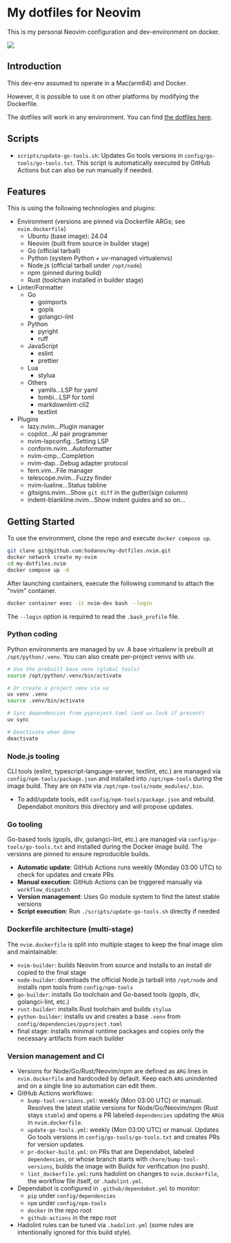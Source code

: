 # My dotfiles for Neovim

This is my personal Neovim configuration and dev-environment on docker.

![](assets/screenshot_nvim_window.avif)

## Introduction

This dev-env assumed to operate in a Mac(arm64) and Docker.

However, it is possible to use it on other platforms by modifying the Dockerfile.

The dotfiles will work in any environment. You can find [the dotfiles here](./config).

## Scripts

- `scripts/update-go-tools.sh`: Updates Go tools versions in `config/go-tools/go-tools.txt`. This script is automatically executed by GitHub Actions but can also be run manually if needed.

## Features

This is using the following technologies and plugins:

- Environment (versions are pinned via Dockerfile ARGs; see `nvim.dockerfile`)
  - Ubuntu (base image): 24.04
  - Neovim (built from source in builder stage)
  - Go (official tarball)
  - Python (system Python + uv-managed virtualenvs)
  - Node.js (official tarball under `/opt/node`)
  - npm (pinned during build)
  - Rust (toolchain installed in builder stage)
- Linter/Formatter
  - Go
    - goimports
    - gopls
    - golangci-lint
  - Python
    - pyright
    - ruff
  - JavaScript
    - eslint
    - prettier
  - Lua
    - stylua
  - Others
    - yamlls...LSP for yaml
    - tombi...LSP for toml
    - markdownlint-cli2
    - textlint
- Plugins
  - lazy.nvim...Plugin manager
  - copilot...AI pair programmer
  - nvim-lspconfig...Setting LSP
  - conform.nvim...Autoformatter
  - nvim-cmp...Completion
  - nvim-dap...Debug adapter protocol
  - fern.vim...File manager
  - telescope.nvim...Fuzzy finder
  - nvim-lualine...Status tabline
  - gitsigns.nvim...Show `git diff` in the gutter(sign column)
  - indent-blankline.nvim...Show indent guides
    and so on...

## Getting Started

To use the environment, clone the repo and execute `docker compose up`.

```sh
git clone git@github.com:hodanov/my-dotfiles.nvim.git
docker network create my-nvim
cd my-dotfiles.nvim
docker compose up -d
```

After launching containers, execute the following command to attach the "nvim" container.

```sh
docker container exec -it nvim-dev bash --login
```

The `--login` option is required to read the `.bash_profile` file.

### Python coding

Python environments are managed by uv. A base virtualenv is prebuilt at `/opt/python/.venv`. You can also create per-project venvs with uv.

```sh
# Use the prebuilt base venv (global tools)
source /opt/python/.venv/bin/activate

# Or create a project venv via uv
uv venv .venv
source .venv/bin/activate

# Sync dependencies from pyproject.toml (and uv.lock if present)
uv sync

# Deactivate when done
deactivate
```

### Node.js tooling

CLI tools (eslint, typescript-language-server, textlint, etc.) are managed via `config/npm-tools/package.json` and installed into `/opt/npm-tools` during the image build. They are on `PATH` via `/opt/npm-tools/node_modules/.bin`.

- To add/update tools, edit `config/npm-tools/package.json` and rebuild. Dependabot monitors this directory and will propose updates.

### Go tooling

Go-based tools (gopls, dlv, golangci-lint, etc.) are managed via `config/go-tools/go-tools.txt` and installed during the Docker image build. The versions are pinned to ensure reproducible builds.

- **Automatic update**: GitHub Actions runs weekly (Monday 03:00 UTC) to check for updates and create PRs
- **Manual execution**: GitHub Actions can be triggered manually via `workflow_dispatch`
- **Version management**: Uses Go module system to find the latest stable versions
- **Script execution**: Run `./scripts/update-go-tools.sh` directly if needed

### Dockerfile architecture (multi-stage)

The `nvim.dockerfile` is split into multiple stages to keep the final image slim and maintainable:

- `nvim-builder`: builds Neovim from source and installs to an install dir copied to the final stage
- `node-builder`: downloads the official Node.js tarball into `/opt/node` and installs npm tools from `config/npm-tools`
- `go-builder`: installs Go toolchain and Go-based tools (gopls, dlv, golangci-lint, etc.)
- `rust-builder`: installs Rust toolchain and builds `stylua`
- `python-builder`: installs uv and creates a base `.venv` from `config/dependencies/pyproject.toml`
- final stage: installs minimal runtime packages and copies only the necessary artifacts from each builder

### Version management and CI

- Versions for Node/Go/Rust/Neovim/npm are defined as `ARG` lines in `nvim.dockerfile` and hardcoded by default. Keep each `ARG` unindented and on a single line so automation can edit them.
- GitHub Actions workflows:
  - `bump-tool-versions.yml`: weekly (Mon 03:00 UTC) or manual. Resolves the latest stable versions for Node/Go/Neovim/npm (Rust stays `stable`) and opens a PR labeled `dependencies` updating the `ARG`s in `nvim.dockerfile`.
  - `update-go-tools.yml`: weekly (Mon 03:00 UTC) or manual. Updates Go tools versions in `config/go-tools/go-tools.txt` and creates PRs for version updates.
  - `pr-docker-build.yml`: on PRs that are Dependabot, labeled `dependencies`, or whose branch starts with `chore/bump-tool-versions`, builds the image with Buildx for verification (no push).
  - `lint_dockerfile.yml`: runs hadolint on changes to `nvim.dockerfile`, the workflow file itself, or `.hadolint.yml`.
- Dependabot is configured in `.github/dependabot.yml` to monitor:
  - `pip` under `config/dependencies`
  - `npm` under `config/npm-tools`
  - `docker` in the repo root
  - `github-actions` in the repo root
- Hadolint rules can be tuned via `.hadolint.yml` (some rules are intentionally ignored for this build style).
